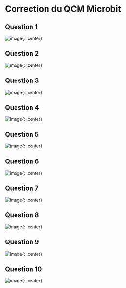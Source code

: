 # Correction du QCM Microbit

## Question 1
![image](data/corrQCM/1.png){: .center}

## Question 2
![image](data/corrQCM/2.png){: .center}

## Question 3
![image](data/corrQCM/3.png){: .center}

## Question 4
![image](data/corrQCM/4.png){: .center}

## Question 5
![image](data/corrQCM/5.png){: .center}

## Question 6
![image](data/corrQCM/6.png){: .center}

## Question 7
![image](data/corrQCM/7.png){: .center}

## Question 8
![image](data/corrQCM/8.png){: .center}

## Question 9
![image](data/corrQCM/9.png){: .center}

## Question 10
![image](data/corrQCM/10.png){: .center}